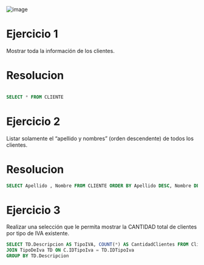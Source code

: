 ![image](https://github.com/user-attachments/assets/2b7b7130-80ab-42c5-ad20-336613ef9574)

# Ejercicio 1
Mostrar toda la información de los clientes.

# Resolucion
```sql

SELECT * FROM CLIENTE

```

# Ejercicio 2
Listar solamente el “apellido y nombres” (orden descendente) de todos los clientes.

# Resolucion
```sql
SELECT Apellido , Nombre FROM CLIENTE ORDER BY Apellido DESC, Nombre DESC
```

# Ejercicio 3
Realizar una selección que le permita mostrar la CANTIDAD total de clientes por tipo de IVA existente.
```sql
SELECT TD.Descripcion AS TipoIVA, COUNT(*) AS CantidadClientes FROM Cliente C
JOIN TipoDeIva TD ON C.IDTipoIva = TD.IDTipoIva
GROUP BY TD.Descripcion

```
